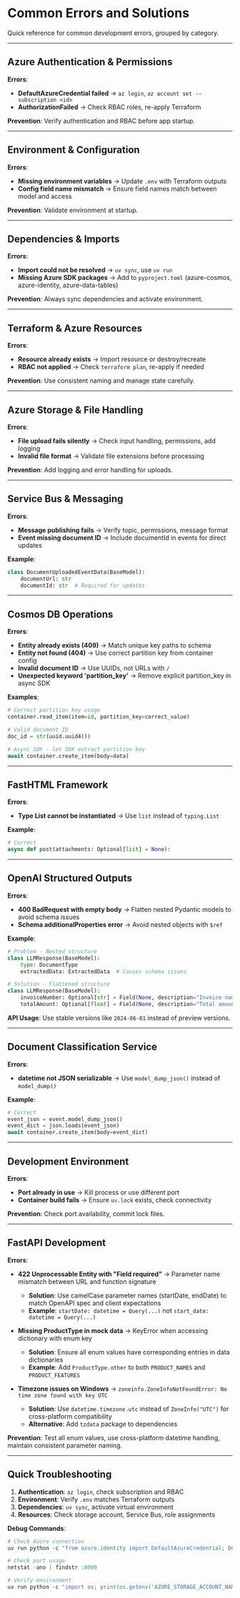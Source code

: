 # Common Errors and Solutions

Quick reference for common development errors, grouped by category.

---

## Azure Authentication & Permissions

**Errors**:
- **DefaultAzureCredential failed** → `az login`, `az account set --subscription <id>`
- **AuthorizationFailed** → Check RBAC roles, re-apply Terraform

**Prevention**: Verify authentication and RBAC before app startup.

---

## Environment & Configuration

**Errors**:
- **Missing environment variables** → Update `.env` with Terraform outputs
- **Config field name mismatch** → Ensure field names match between model and access

**Prevention**: Validate environment at startup.

---

## Dependencies & Imports

**Errors**:
- **Import could not be resolved** → `uv sync`, use `uv run`
- **Missing Azure SDK packages** → Add to `pyproject.toml` (azure-cosmos, azure-identity, azure-data-tables)

**Prevention**: Always sync dependencies and activate environment.

---

## Terraform & Azure Resources

**Errors**:
- **Resource already exists** → Import resource or destroy/recreate
- **RBAC not applied** → Check `terraform plan`, re-apply if needed

**Prevention**: Use consistent naming and manage state carefully.

---

## Azure Storage & File Handling

**Errors**:
- **File upload fails silently** → Check input handling, permissions, add logging
- **Invalid file format** → Validate file extensions before processing

**Prevention**: Add logging and error handling for uploads.

---

## Service Bus & Messaging

**Errors**:
- **Message publishing fails** → Verify topic, permissions, message format
- **Event missing document ID** → Include documentId in events for direct updates

**Example**:
```python
class DocumentUploadedEventData(BaseModel):
    documentUrl: str
    documentId: str  # Required for updates
```

---

## Cosmos DB Operations

**Errors**:
- **Entity already exists (409)** → Match unique key paths to schema
- **Entity not found (404)** → Use correct partition key from container config
- **Invalid document ID** → Use UUIDs, not URLs with `/`
- **Unexpected keyword 'partition_key'** → Remove explicit partition_key in async SDK

**Examples**:
```python
# Correct partition key usage
container.read_item(item=id, partition_key=correct_value)

# Valid document ID
doc_id = str(uuid.uuid4())

# Async SDK - let SDK extract partition key
await container.create_item(body=data)
```

---

## FastHTML Framework

**Errors**:
- **Type List cannot be instantiated** → Use `list` instead of `typing.List`

**Example**:
```python
# Correct
async def post(attachments: Optional[list] = None):
```

---

## OpenAI Structured Outputs

**Errors**:
- **400 BadRequest with empty body** → Flatten nested Pydantic models to avoid schema issues
- **Schema additionalProperties error** → Avoid nested objects with `$ref`

**Example**:
```python
# Problem - Nested structure
class LLMResponse(BaseModel):
    type: DocumentType
    extractedData: ExtractedData  # Causes schema issues

# Solution - Flattened structure
class LLMResponse(BaseModel):
    invoiceNumber: Optional[str] = Field(None, description="Invoice number")
    totalAmount: Optional[float] = Field(None, description="Total amount")
```

**API Usage**: Use stable versions like `2024-06-01` instead of preview versions.

---

## Document Classification Service

**Errors**:
- **datetime not JSON serializable** → Use `model_dump_json()` instead of `model_dump()`

**Example**:
```python
# Correct
event_json = event.model_dump_json()
event_dict = json.loads(event_json)
await container.create_item(body=event_dict)
```

---

## Development Environment

**Errors**:
- **Port already in use** → Kill process or use different port
- **Container build fails** → Ensure `uv.lock` exists, check connectivity

**Prevention**: Check port availability, commit lock files.

---

## FastAPI Development

**Errors**:
- **422 Unprocessable Entity with "Field required"** → Parameter name mismatch between URL and function signature
  - **Solution**: Use camelCase parameter names (startDate, endDate) to match OpenAPI spec and client expectations
  - **Example**: `startDate: datetime = Query(...)` not `start_date: datetime = Query(...)`

- **Missing ProductType in mock data** → KeyError when accessing dictionary with enum key
  - **Solution**: Ensure all enum values have corresponding entries in data dictionaries
  - **Example**: Add `ProductType.other` to both `PRODUCT_NAMES` and `PRODUCT_FEATURES`

- **Timezone issues on Windows** → `zoneinfo.ZoneInfoNotFoundError: No time zone found with key UTC`
  - **Solution**: Use `datetime.timezone.utc` instead of `ZoneInfo("UTC")` for cross-platform compatibility
  - **Alternative**: Add `tzdata` package to dependencies

**Prevention**: Test all enum values, use cross-platform datetime handling, maintain consistent parameter naming.

---

## Quick Troubleshooting

1. **Authentication**: `az login`, check subscription and RBAC
2. **Environment**: Verify `.env` matches Terraform outputs
3. **Dependencies**: `uv sync`, activate virtual environment
4. **Resources**: Check storage account, Service Bus, role assignments

**Debug Commands**:
```powershell
# Check Azure connection
uv run python -c "from azure.identity import DefaultAzureCredential; DefaultAzureCredential().get_token('https://storage.azure.com/.default')"

# Check port usage
netstat -ano | findstr :8000

# Verify environment
uv run python -c "import os; print(os.getenv('AZURE_STORAGE_ACCOUNT_NAME'))"
```

